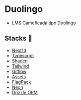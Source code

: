 # Duolingo

- LMS Gameficada tipo Duolingo

## Stacks :robot:

- [Next14](https://nextjs.org/docs)
- [Typescript](https://www.typescriptlang.org/docs/handbook/typescript-in-5-minutes.html)
- [Shadcn](https://ui.shadcn.com/docs)
- [Tailwind](https://tailwindcss.com/docs/installation)
- [Gitflow](https://gustavosouza.dev.br/back-end/gitflow/)
- [Assets](https://kenney.nl/games)
- [FlagPack](<https://www.figma.com/file/ABYI94X3uVDXntQDBB0mao/Flagpack-%E2%80%94-Stunning-flag-icons-for-your-digital-product-(Community)?type=design&node-id=270-16618&mode=design&t=VgBd2mMeY2NmI4At-0>)
- [Neon](https://neon.tech/docs/get-started-with-neon/signing-up)
- [Drizzle ORM](https://orm.drizzle.team/docs/get-started-postgresql#neon)

